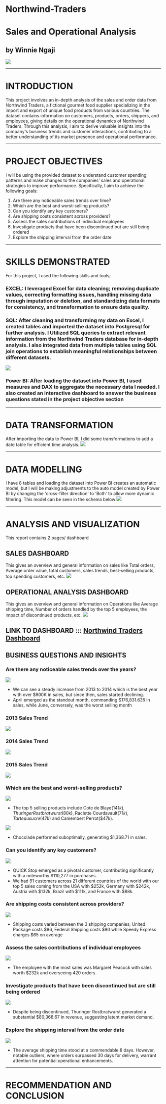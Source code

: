 # Northwind-Traders
# Sales and Operational Analysis
## by Winnie Ngaji
![](images/NW_Logo.png)  
___
# INTRODUCTION
This project involves an in-depth analysis of the sales and order data from Northwind Traders, a fictional gourmet food supplier specializing in the import and export of unique food products from various countries. The dataset contains information on customers, products, orders, shippers, and employees, giving details on the operational dynamics of Northwind Traders. Through this analysis, I aim to derive valuable insights into the company's business trends and customer interactions, contributing to a better understanding of its market presence and operational performance.
___
# PROJECT OBJECTIVES
I will be using the provided dataset to understand customer spending patterns and make changes to the companies' sales and operational strategies to improve performance. Specifically, I aim to achieve the following goals:

1. Are there any noticeable sales trends over time?
2. Which are the best and worst-selling products?
3. Can you identify any key customers?
4. Are shipping costs consistent across providers?
5. Assess the sales contributions of individual employees
6. Investigate products that have been discontinued but are still being ordered
7. Explore the shipping interval from the order date
___
# SKILLS DEMONSTRATED
For this project, I used the following skills and tools;
  ### EXCEL: I leveraged Excel for data cleaning; removing duplicate values, correcting formatting issues, handling missing data through imputation or deletion, and standardizing data formats for consistency, and transformation to ensure data quality.
  
  ### SQL: After cleaning and transforming my data on Excel, I created tables and imported the dataset into Postgresql for further analysis. I Utilized SQL queries to extract relevant information from the Northwind Traders database for in-depth analysis. I also integrated data from multiple tables using SQL join operations to establish meaningful relationships between different datasets.
![](images/sql_code.png)    
  
  ### Power BI: After loading the dataset into Power BI, I used measures and DAX to aggregate the necessary data I needed. I also created an interactive dashboard to answer the business questions stated in the project objective section
___
# DATA TRANSFORMATION
After importing the data to Power BI, I did some transformations to add a date table for efficient time analysis. 
![](images/Calendar_table.PNG)   

___
# DATA MODELLING
I have 8 tables and loading the dataset into Power BI creates an automatic model, but I will be making adjustments to the auto model created by Power BI by changing the 'cross-filter direction' to 'Both' to allow more dynamic filtering. This model can be seen in the schema below
![](images/Data_Model.PNG)   

___

# ANALYSIS AND VISUALIZATION
This report contains 2 pages/ dashboard
## SALES DASHBOARD
  This gives an overview and general information on sales like Total orders, Average order value, total customers, sales trends, best-selling products, top spending customers, etc.
![](images/Northwind_sales_analysis_dashboard.PNG)   

## OPERATIONAL ANALYSIS DASHBOARD
This gives an overview and general information on Operations like Average shipping time, Number of orders handled by the top 5 employees, the impact of discontinued products, etc.
![](images/Northwind_operational_analysis_dashboard.PNG)  

## LINK TO DASHBOARD ::: [Northwind Traders Dashboard](https://github.com/Winnie-Ngaji/Northwind-Traders/blob/580a122da57c0a3db695baba9b1d2d87705ffa96/Winnie's_NorthWind_Traders_Sales_Dashboard.pbix)   

## BUSINESS QUESTIONS AND INSIGHTS
### Are there any noticeable sales trends over the years?
![](images/Sales_trend.PNG)   
  * We can see a steady increase from 2013 to 2014 which is the best year with over $600K in sales, but since then, sales started declining.
  * April emerged as the standout month, commanding $176,831.635 in sales, while June, conversely, was the worst selling month
    
### 2013 Sales Trend
![](images/2013_Sales_Trend.PNG)   

### 2014 Sales Trend
![](images/2014_Sales_Trend.PNG)   

### 2015 Sales Trend
![](images/2015_Sales_Trend.PNG)

### Which are the best and worst-selling products?
![](images/Best_Selling_Products.PNG)   
* The top 5 selling products include Cote de Blaye($141k), Thuringer Rostbratwurst($80k), Raclette Courdavault($71k), Tarte au sucre($47k) and Camembert Perrot($47k).
  
![](images/Worst_Selling_Products.PNG)   
* Chocolade performed suboptimally, generating $1,368.71 in sales.

### Can you identify any key customers?
![](images/Key_Customers.PNG)   
* QUICK Stop emerged as a pivotal customer, contributing significantly with a noteworthy $110,277 in purchases.
* We had 91 customers across 21 different countries of the world with our top 5 sales coming from the USA with $252k, Germany with $242k, Austria with $132k, Brazil with $111k, and France with $88k. 

### Are shipping costs consistent across providers?
![](images/Shipping_Cost_by_Shipping_Company.PNG)   
* Shipping costs varied between the 3 shipping companies; United Package costs $86, Federal Shipping costs $80 while Speedy Express charges $65 on average

### Assess the sales contributions of individual employees
![](images/Number_of_Orders_Handled_by_top_5_Employees.PNG)   
* The employee with the most sales was Margaret Peacock with sales worth $232k and overseeing 420 orders.

### Investigate products that have been discontinued but are still being ordered
![](images/Impact_of_Discontinued_Products_on_Sales.PNG)    
* Despite being discontinued, Thuringer Rostbratwurst generated a substantial $80,368.67 in revenue, suggesting latent market demand.

### Explore the shipping interval from the order date
![](images/Total_Orders_by_Shipping_Time.PNG)    
* The average shipping time stood at a commendable 8 days. However, notable outliers, where orders surpassed 30 days for delivery, warrant attention for potential operational enhancements.

___
# RECOMMENDATION AND CONCLUSION
